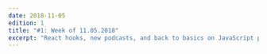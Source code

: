 ```yaml
---
date: 2018-11-05
edition: 1
title: "#1: Week of 11.05.2018"
excerpt: "React hooks, new podcasts, and back to basics on JavaScript prototype."
---
```

